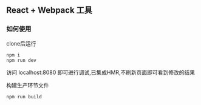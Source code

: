 ## React + Webpack 工具

### 如何使用
clone后运行
```
npm i
npm run dev
```
访问 localhost:8080 即可进行调试,已集成HMR,不刷新页面即可看到修改的结果

构建生产环节文件
```
npm run build
```